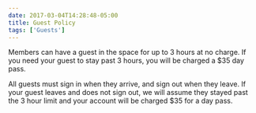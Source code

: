 ```yaml
---
date: 2017-03-04T14:28:48-05:00
title: Guest Policy
tags: ['Guests']
---
```

Members can have a guest in the space for up to 3 hours at no charge. If you need your guest to stay past 3 hours, you will be charged a $35 day pass.

All guests must sign in when they arrive, and sign out when they leave. If your guest leaves and does not sign out, we will assume they stayed past the 3 hour limit and your account will be charged $35 for a day pass.
